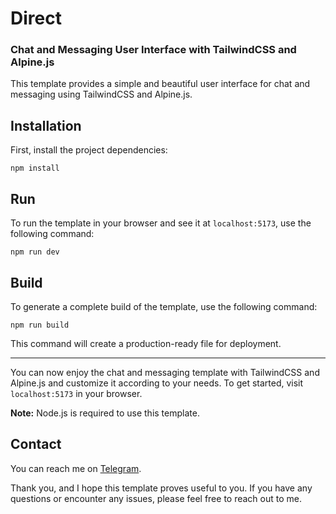 # Direct

### Chat and Messaging User Interface with TailwindCSS and Alpine.js

This template provides a simple and beautiful user interface for chat and messaging using TailwindCSS and Alpine.js.

## Installation

First, install the project dependencies:

```
npm install
```

## Run

To run the template in your browser and see it at `localhost:5173`, use the following command:

```
npm run dev
```

## Build

To generate a complete build of the template, use the following command:

```
npm run build
```

This command will create a production-ready file for deployment.

---

You can now enjoy the chat and messaging template with TailwindCSS and Alpine.js and customize it according to your needs. To get started, visit `localhost:5173` in your browser.

**Note:** Node.js is required to use this template.

## Contact

You can reach me on [Telegram](https://t.me/bahramirad).

Thank you, and I hope this template proves useful to you. If you have any questions or encounter any issues, please feel free to reach out to me.
